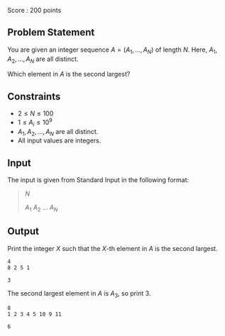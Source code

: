 Score : $200$ points

## Problem Statement

You are given an integer sequence $A=(A_1,\ldots,A_N)$ of length $N$. Here, $A_1, A_2, \ldots, A_N$ are all distinct.

Which element in $A$ is the second largest?

## Constraints

- $2 \leq N \leq 100$
- $1 \leq A_i \leq 10^9$
- $A_1, A_2, \ldots, A_N$ are all distinct.
- All input values are integers.

## Input

The input is given from Standard Input in the following format:

> $N$ 
> 
> $A_1$ $A_2$ $\ldots$ $A_{N}$

## Output

Print the integer $X$ such that the $X$-th element in $A$ is the second largest.

```input1
4
8 2 5 1
```

```output1
3
```

The second largest element in $A$ is $A_3$, so print $3$.

```input2
8
1 2 3 4 5 10 9 11
```

```output2
6
```